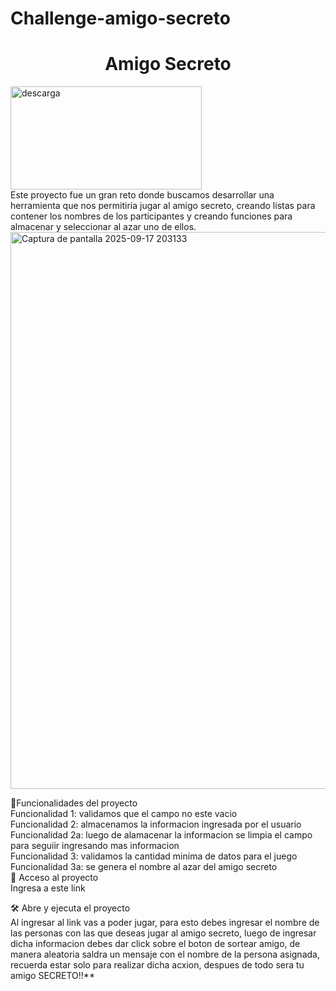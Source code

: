 # Challenge-amigo-secreto
<h1 align="center"> Amigo Secreto </h1>
<img width="306" height="165" alt="descarga" src="https://github.com/user-attachments/assets/e868be7e-2bc1-46a4-a28e-5687ab3b5619" /><br>
Este proyecto fue un gran reto donde buscamos desarrollar una herramienta que nos permitiria jugar al amigo secreto, creando listas para contener los nombres de los participantes y creando funciones para almacenar y seleccionar al azar uno de ellos.<br>
<img width="1759" height="891" alt="Captura de pantalla 2025-09-17 203133" src="https://github.com/user-attachments/assets/089f5555-95dc-4947-86ef-619bab36c310" />

:hammer:Funcionalidades del proyecto<br>
Funcionalidad 1: validamos que el campo no este vacio<br> Funcionalidad 2: almacenamos la informacion ingresada por el usuario<br> Funcionalidad 2a: luego de alamacenar la informacion se limpia el campo para seguiir ingresando mas informacion<br> Funcionalidad 3: validamos la cantidad minima de datos para el juego<br> Funcionalidad 3a: se genera el nombre al azar del amigo secreto<br>
 📁 Acceso al proyecto<br>
Ingresa a este link<br>

🛠️ Abre y ejecuta el proyecto<br>
Al ingresar al link vas a poder jugar, para esto debes ingresar el nombre de las personas con las que deseas jugar al amigo secreto, luego de ingresar dicha informacion debes dar click sobre el boton de sortear amigo, de manera aleatoria saldra un mensaje con el nombre de la persona asignada, recuerda estar solo para realizar dicha acxion, despues de todo sera tu amigo SECRETO!!**
